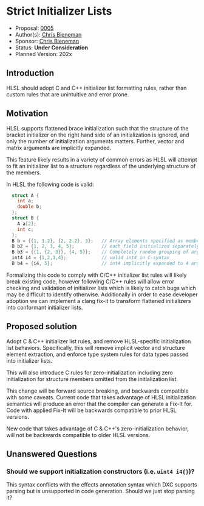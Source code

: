# Strict Initializer Lists

* Proposal: [0005](0005-strict-initializer-lists.md)
* Author(s): [Chris Bieneman](https://github.com/llvm-beanz)
* Sponsor: [Chris Bieneman](https://github.com/llvm-beanz)
* Status: **Under Consideration**
* Planned Version: 202x

## Introduction

HLSL should adopt C and C++ initializer list formatting rules, rather than
custom rules that are unintuitive and error prone.

## Motivation

HLSL supports flattened brace initialization such that the structure of the
bracket initializer on the right hand side of an initialization is ignored, and
only the number of initialization arguments matters. Further, vector and matrix
arguments are implicitly expanded.

This feature likely results in a variety of common errors as HLSL will attempt
to fit an initializer list to a structure regardless of the underlying structure
of the members.

In HLSL the following code is valid:

```c++
  struct A {
    int a;
    double b;
  };
  struct B {
    A a[2];
    int c;
  };
  B b = {{1, 1.2}, {2, 2.2}, 3};   // Array elements specified as members
  B b2 = {1, 2, 3, 4, 5};          // each field initialized separately
  B b3 = {{1, {2, 3}}, {4, 5}};    // Completely random grouping of arguments
  int4 i4 = {1,2,3,4};             // valid int4 in C-syntax
  B b4 = {i4, 5};                  // int4 implicitly expanded to 4 arguments
```

Formalizing this code to comply with C/C++ initializer list rules will likely
break existing code, however following C/C++ rules will allow error checking and
validation of initializer lists which is likely to catch bugs which may be
difficult to identify otherwise. Additionally in order to ease developer
adoption we can implement a clang fix-it to transform flattened initializers
into conformant initializer lists.

## Proposed solution

Adopt C & C++ initializer list rules, and remove HLSL-specific initialization
list behaviors. Specifically, this will remove implicit vector and structure
element extraction, and enforce type system rules for data types passed into
initializer lists.

This will also introduce C rules for zero-initialization including zero
initialization for structure members omitted from the initialization list.

This change will be forward source breaking, and backwards compatible with some
caveats. Current code that takes advantage of HLSL initialization semantics will
produce an error that the compiler can generate a Fix-It for. Code with applied
Fix-It will be backwards compatible to prior HLSL versions.

New code that takes advantage of C & C++'s zero-initialization behavior, will
not be backwards compatible to older HLSL versions.

## Unanswered Questions

### Should we support initialization constructors (i.e. `uint4 i4{}`)?

This syntax conflicts with the effects annotation syntax which DXC supports
parsing but is unsupported in code generation. Should we just stop parsing it?
